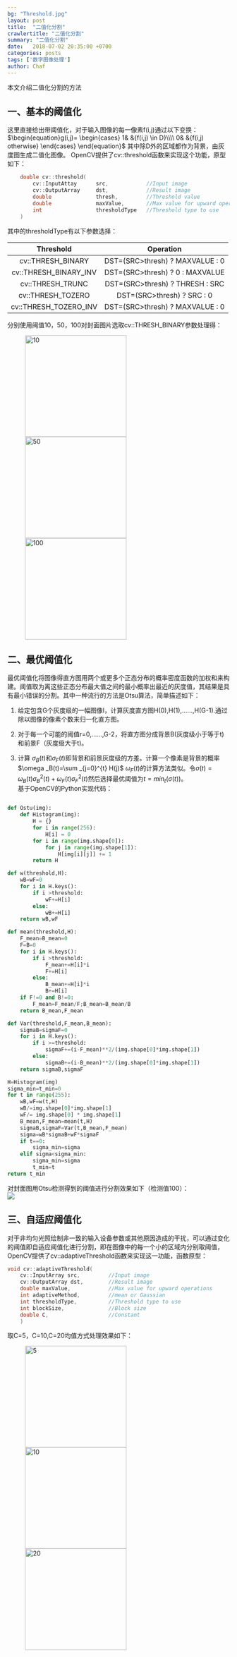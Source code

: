 ```yaml
---
bg: "Threshold.jpg"
layout: post
title:  "二值化分割"
crawlertitle: "二值化分割"
summary: "二值化分割"
date:   2018-07-02 20:35:00 +0700
categories: posts
tags: ['数字图像处理']
author: Chaf
---
```

本文介绍二值化分割的方法  



## 一、基本的阈值化

这里直接给出带阈值化，对于输入图像的每一像素f(i,j)通过以下变换：
$\begin{equation}g(i,j)=
\begin{cases}
1& &{f(i,j) \in D}\\\\  
0& &{f(i,j) otherwise}
\end{cases}
\end{equation}$
其中除D外的区域都作为背景，由灰度图生成二值化图像。 
OpenCV提供了cv::threshold函数来实现这个功能，原型如下：  

```c++
	double cv::threshold(
		cv::InputAttay		src,			//Input image
		cv::OutputArray		dst,			//Result image
		double				thresh,			//Threshold value
		double 				maxValue,		//Max value for upward operation
		int 				thresholdType	//Threshold type to use
	)
```
其中的thresholdType有以下参数选择：

|       Threshold       |            Operation            |
| :-------------------: | :-----------------------------: |
|   cv::THRESH_BINARY   | DST=(SRC>thresh) ? MAXVALUE : 0 |
| cv::THRESH_BINARY_INV | DST=(SRC>thresh) ? 0 : MAXVALUE |
|   cv::THRESH_TRUNC    | DST=(SRC>thresh) ? THRESH : SRC |
|   cv::THRESH_TOZERO   |   DST=(SRC>thresh) ? SRC : 0    |
| cv::THRESH_TOZERO_INV | DST=(SRC>thresh) ? MAXVALUE : 0 |



分别使用阈值10，50，100对封面图片选取cv::THRESH_BINARY参数处理得：  
<figure class="Img">
	<img src="/assets/images/Threshold/Simple10.jpg" title='10' width='230'/>
	<img src="/assets/images/Threshold/Simple50.jpg" title='50' width='230'/>
	<img src="/assets/images/Threshold/Simple100.jpg" title='100' width='230'/>
</figure>    

## 二、最优阈值化

最优阈值化将图像得直方图用两个或更多个正态分布的概率密度函数的加权和来构建。阈值取为离这些正态分布最大值之间的最小概率出最近的灰度值，其结果是具有最小错误的分割。其中一种流行的方法是Otsu算法，简单描述如下：  
1. 给定包含G个灰度级的一幅图像I，计算灰度直方图H(0),H(1),……,H(G-1).通过除以图像的像素个数来归一化直方图。  

2. 对于每一个可能的阈值r=0,……,G-2，将直方图分成背景B(灰度级小于等于t)和前景F（灰度级大于t)。   

3. 计算 $\sigma _B (t)$和$\sigma _F (t)$即背景和前景灰度级的方差。计算一个像素是背景的概率$\omega _B(t)=\sum _{j=0}^{t} H(j)$ $\omega _F (t)$的计算方法类似。令$\sigma (t)=\omega _B (t) \sigma _B ^2 (t) + \omega _F (t) \sigma _F ^2 (t)$然后选择最优阈值为$t=min _t (\sigma (t))$。  
    基于OpenCV的Python实现代码：  

  ```python

  def Ostu(img):
      def Histogram(img):
          H = {}
          for i in range(256):
              H[i] = 0
          for i in range(img.shape[0]):
              for j in range(img.shape[1]):
                  H[img[i][j]] += 1
          return H
  
  def w(threshold,H):
      wB=wF=0
      for i in H.keys():
          if i >threshold:
              wF+=H[i]
          else:
              wB+=H[i]
      return wB,wF
  
  def mean(threshold,H):
      F_mean=B_mean=0
      F=B=0
      for i in H.keys():
          if i >threshold:
              F_mean+=H[i]*i
              F+=H[i]
          else:
              B_mean+=H[i]*i
              B+=H[i]
      if F!=0 and B!=0:
          F_mean=F_mean/F;B_mean=B_mean/B
      return B_mean,F_mean
  
  def Var(threshold,F_mean,B_mean):
      sigmaB=sigmaF=0
      for i in H.keys():
          if i >=threshold:
              sigmaF+=(i-F_mean)**2/(img.shape[0]*img.shape[1])
          else:
              sigmaB+=(i-B_mean)**2/(img.shape[0]*img.shape[1])
      return sigmaB,sigmaF
  
  H=Histogram(img)
  sigma_min=t_min=0
  for t in range(255):
      wB,wF=w(t,H)
      wB/=img.shape[0]*img.shape[1]
      wF/= img.shape[0] * img.shape[1]
      B_mean,F_mean=mean(t,H)
      sigmaB,sigmaF=Var(t,B_mean,F_mean)
      sigma=wB*sigmaB+wF*sigmaF
      if t==0:
          sigma_min=sigma
      elif sigma<sigma_min:
          sigma_min=sigma
          t_min=t
  return t_min
  ```
  对封面图用Otsu检测得到的阈值进行分割效果如下（检测值100）：  
  ![](/assets/images/Threshold/Otsu.jpg)

## 三、自适应阈值化

对于非均匀光照绘制非一致的输入设备参数或其他原因造成的干扰，可以通过变化的阈值即自适应阈值化进行分割，即在图像中的每一个小的区域内分别取阈值，OpenCV提供了cv::adaptiveThreshold函数来实现这一功能，函数原型：  

```c++
void cv::adaptiveThreshold(
	cv::InputArray src,			//Input image
	cv::OutputArray dst,		//Result image
	double maxValue,			//Max value for upward operations
	int adaptiveMethod,			//mean or Gaussian
	int thresholdType,			//Threshold type to use
	int blockSize,				//Block size
	double C,					//Constant
	)		
```

取C=5，C=10,C=20均值方式处理效果如下：   

<figure class="Img">
	<img src="/assets/images/Threshold/adaptive_threshold_5.jpg" title='5' width='230'/>
	<img src="/assets/images/Threshold/adaptive_threshold_10.jpg" title='10' width='230'/>
	<img src="/assets/images/Threshold/adaptive_threshold_20.jpg" title='20' width='230'/>
</figure>